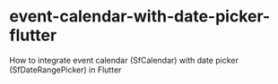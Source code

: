 # event-calendar-with-date-picker-flutter
How to integrate event calendar (SfCalendar) with date picker (SfDateRangePicker) in Flutter

